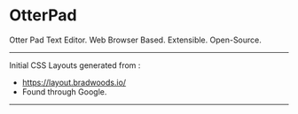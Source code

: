 # OtterPad
Otter Pad Text Editor. Web Browser Based. Extensible. Open-Source.

***

Initial CSS Layouts generated from : 
 - https://layout.bradwoods.io/
 - Found through Google.


***
